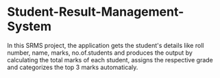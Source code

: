 # Student-Result-Management-System
In this SRMS project, the application gets the student's details like roll number, name, marks, no.of.students and produces the output by calculating the total marks of each student, assigns the respective grade and categorizes the top 3 marks automaticaly.
